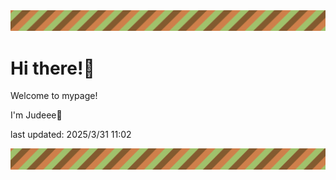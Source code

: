 <!-- Header image -->
<img src="./pokemon/pokemon_34.png" width="1000">

# Hi there!👋

Welcome to mypage!

I'm Judeee🐷

last updated: 2025/3/31 11:02

<!-- Footer image -->
<img src="./pokemon/pokemon_34.png" width="1000">
